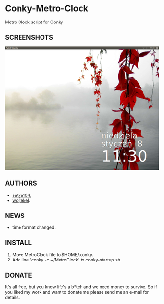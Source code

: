 # Conky-Metro-Clock
Metro Clock script for Conky

## SCREENSHOTS
![Preview](/preview.png)

## AUTHORS
- [satya164](http://satya164.deviantart.com/art/Conky-Metro-Clock-245432929),
- [wojtekel](http://mojemiejsce-wojtekel.rhcloud.com).

## NEWS
- time format changed.

## INSTALL
1. Move MetroClock file to $HOME/.conky.
2. Add line 'conky -c ~/MetroClock' to conky-startup.sh.

## DONATE
It's all free, but you know life's a b*tch and we need money to survive. So if you liked my work and want to donate me please send me an e-mail for details.

